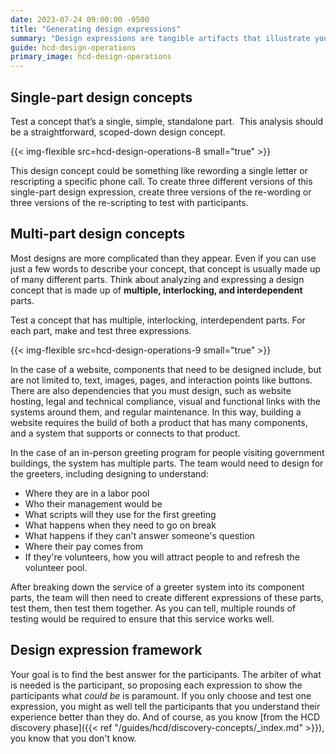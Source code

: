 ```yaml
---
date: 2023-07-24 09:00:00 -0500
title: "Generating design expressions"
summary: "Design expressions are tangible artifacts that illustrate your design ideas."
guide: hcd-design-operations
primary_image: hcd-design-operations
---
```


## Single-part design concepts
Test a concept that’s a single, simple, standalone part.  This analysis should be a straightforward, scoped-down design concept.

{{< img-flexible src=hcd-design-operations-8 small="true" >}}

This design concept could be something like rewording a single letter or rescripting a specific phone call. To create three different versions of this single-part design expression, create three versions of the re-wording or three versions of the re-scripting to test with participants.


## Multi-part design concepts

Most designs are more complicated than they appear. Even if you can use just a few words to describe your concept, that concept is usually made up of many different parts. Think about analyzing and expressing a design concept that is made up of **multiple, interlocking, and interdependent** parts.

Test a concept that has multiple, interlocking, interdependent parts. For each part, make and test three expressions. 

{{< img-flexible src=hcd-design-operations-9 small="true" >}}

In the case of a website, components that need to be designed include, but are not limited to, text, images, pages, and interaction points like buttons. There are also dependencies that you must design, such as website hosting, legal and technical compliance, visual and functional links with the systems around them, and regular maintenance. In this way, building a website requires the build of both a product that has many components, and a system that supports or connects to that product.

In the case of an in-person greeting program for people visiting government buildings, the system has multiple parts. The team would need to design for the greeters, including designing to understand:

- Where they are in a labor pool
- Who their management would be
- What scripts will they use for the first greeting
- What happens when they need to go on break
- What happens if they can't answer someone's question
- Where their pay comes from
- If they're volunteers, how you will attract people to and refresh the volunteer pool.

After breaking down the service of a greeter system into its component parts, the team will then need to create different expressions of these parts, test them, then test them together. As you can tell, multiple rounds of testing would be required to ensure that this service works well.


## Design expression framework

Your goal is to find the best answer for the participants. The arbiter of what is needed is the participant, so proposing each expression to show the participants what _could be_ is paramount. If you only choose and test one expression, you might as well tell the participants that you understand their experience better than they do. And of course, as you know [from the HCD discovery phase]({{< ref "/guides/hcd/discovery-concepts/_index.md" >}}), you know that you don't know.

